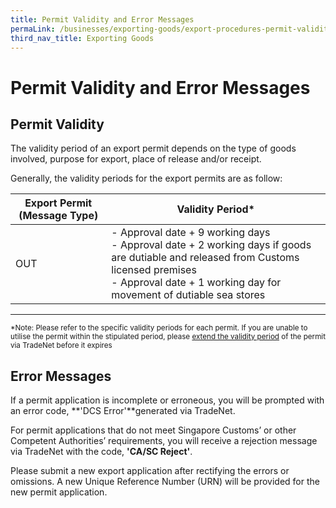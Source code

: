 ```yaml
---
title: Permit Validity and Error Messages
permaLink: /businesses/exporting-goods/export-procedures-permit-validity-and-error-messages
third_nav_title: Exporting Goods
---
```



# Permit Validity and Error Messages

## Permit Validity

The validity period of an export permit depends on the type of goods involved, purpose for export, place of release and/or receipt.

Generally, the validity periods for the export permits are as follow:

|**Export Permit (Message Type)**| **Validity Period*** |
|--|--|
| OUT | - Approval date + 9 working days<br>-   Approval date + 2 working days if goods are dutiable and released from Customs licensed premises<br>-   Approval date + 1 working day for movement of dutiable sea stores |
***
<sup>*Note: Please refer to the specific validity periods for each permit. If you are unable to utilise the permit within the stipulated period, please [extend the validity period](https://www.customs.gov.sg/businesses/exporting-goods/export-procedures/permit-amendments-and-cancellation)  of the permit via TradeNet before it expires

## Error Messages

If a permit application is incomplete or erroneous, you will be prompted with an error code,  **'DCS Error'**generated via TradeNet.

For permit applications that do not meet Singapore Customs’ or other Competent Authorities’ requirements, you will receive a rejection message via TradeNet with the code, **'CA/SC Reject'**.

Please submit a new export application after rectifying the errors or omissions. A new Unique Reference Number (URN) will be provided for the new permit application.
